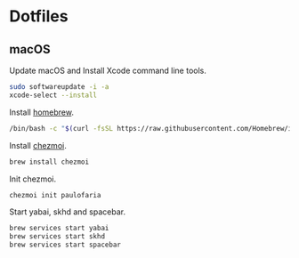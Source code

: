 # Dotfiles

## macOS

Update macOS and Install Xcode command line tools.

```sh
sudo softwareupdate -i -a
xcode-select --install
```

Install [homebrew](https://brew.sh).

```sh
/bin/bash -c "$(curl -fsSL https://raw.githubusercontent.com/Homebrew/install/HEAD/install.sh)"
```

Install [chezmoi](https://www.chezmoi.io).

```sh
brew install chezmoi
```

Init chezmoi.

```sh
chezmoi init paulofaria
```

Start yabai, skhd and spacebar.

```sh
brew services start yabai
brew services start skhd
brew services start spacebar
```

